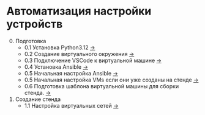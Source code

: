 # Автоматизация настройки устройств

0. Подготовка
   - 0.1 Установка Python3.12 [->](./init/installPython3.12/README.md)
   - 0.2 Создание виртуального окружения [->](./init/createVirtualEnv/README.md)
   - 0.3 Подключение VSCode к виртуальной машине [->](./init/connectVSCodeToAnsible/README.md)
   - 0.4 Установка Ansible [->](./init/installAnsible/README.md)
   - 0.5 Начальная настройка Ansible [->](./init/initSettings/README.md)
   - 0.5 Начальная настройка VMs если они уже созданы на стенде [->](./init/initVMs/README.md)
   - 0.6 Подготовка шаблона виртуальной машины для сборки стенда. [->]()
1. Создание стенда
   - 1.1 Настройка виртуальных сетей [->](./createStend/createVirualNet/README.md)
